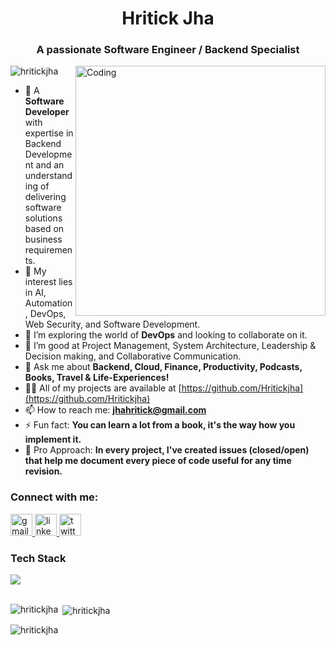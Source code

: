 <h1 align="center">Hritick Jha</h1>
<h3 align="center">A passionate Software Engineer / Backend Specialist </h3>
<img align="right" alt="Coding" width="400" src="https://media1.giphy.com/media/qgQUggAC3Pfv687qPC/giphy.gif?cid=790b76118df290e2b23901b41121cac94b9b4e8db24db04b&rid=giphy.gif&ct=g">
<p align="left"> <img src="https://komarev.com/ghpvc/?username=hritickjha&label=Profile%20views&color=0e75b6&style=flat" alt="hritickjha" /> </p>

- 🔭 A **Software Developer** with expertise in Backend Development and an understanding of delivering software solutions based on business requirements.
- 🌱 My interest lies in AI, Automation, DevOps, Web Security, and Software Development.
- 👯 I’m exploring the world of **DevOps** and looking to collaborate on it.
- 🤝 I’m good at Project Management, System Architecture, Leadership & Decision making, and Collaborative Communication.
- 💬 Ask me about **Backend, Cloud, Finance, Productivity, Podcasts, Books, Travel & Life-Experiences!**
- 👨‍💻 All of my projects are available at [https://github.com/Hritickjha](https://github.com/Hritickjha)
- 📫 How to reach me: **jhahritick@gmail.com**
- ⚡ Fun fact: **You can learn a lot from a book, it's the way how you implement it.**
- 🍄 Pro Approach: **In every project, I've created issues (closed/open) that help me document every piece of code useful for any time revision.**

<h3 align="left">Connect with me:</h3>
<div align="left">
  <a href="mailto:jhahritick@gmail.com" target="_blank">
  <img src="https://img.shields.io/static/v1?message=jhahritick@gmail.com&logo=gmail&label=&color=D14836&logoColor=white&labelColor=&style=for-the-badge" height="35" alt="gmail logo" />
</a>
<a href="https://www.linkedin.com/in/hritickjha/" target="_blank">
  <img src="https://img.shields.io/static/v1?message=LinkedIn&logo=linkedin&label=&color=0077B5&logoColor=white&labelColor=&style=for-the-badge" height="35" alt="linkedin logo" />
</a>
<a href="https://twitter.com/JhaHritick" target="_blank">
  <img src="https://img.shields.io/static/v1?message=Twitter&logo=twitter&label=&color=1DA1F2&logoColor=white&labelColor=&style=for-the-badge" height="35" alt="twitter logo" />
</a>

### Tech Stack 
<a href="https://skillicons.dev" align="center">
    <img align="center" src="https://skillicons.dev/icons?i=typescript,c,cpp,py,java,html,css,bootstrap,tailwind,js,react,nextjs,nodejs,express,mysql,postgres,mongodb,git,github,firebase,appwrite,ps,figma,discord,vite,linux,docker,redux,solidity" />
</a>
</div>
<br clear="both">
<p><img align="left" src="https://github-readme-stats.vercel.app/api/top-langs?username=hritickjha&show_icons=true&locale=en&layout=compact" alt="hritickjha" /></p>
<p>&nbsp;<img align="center" src="https://github-readme-stats.vercel.app/api?username=hritickjha&show_icons=true&locale=en" alt="hritickjha" /></p>
<p><img align="center" src="https://github-readme-streak-stats.herokuapp.com/?user=hritickjha&" alt="hritickjha" /></p>


